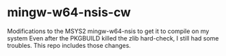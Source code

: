 # mingw-w64-nsis-cw

Modifications to the MSYS2 mingw-w64-nsis to get it to compile on my system
Even after the PKGBUILD killed the zlib hard-check, I still had some troubles.  This repo includes those changes.
